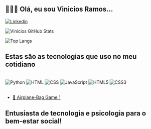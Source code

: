 ## 🚶🏾‍➡️ Olá, eu sou Vinicios Ramos...

[![Linkedin](https://img.shields.io/badge/LinkedIn-0077B5?style=for-the-badge&logo=linkedin&logoColor=white)](https://www.linkedin.com/in/viniciosramos)

![Vinicios GitHub Stats](https://github-readme-stats.vercel.app/api?username=ViniStarWars&show_icons=true&theme=gradient)

![Top Langs](https://github-readme-stats.vercel.app/api/top-langs/?username=ViniStarWars&layout=compact&theme=gradient)

## Estas são as tecnologias que uso no meu cotidiano

<div style="display:inline_block"><br/>
  <img align="center" alt="Python" src="https://img.shields.io/badge/Python-3776AB?style=for-the-badge&logo=python&logoColor=white"/>
  <img align="center" alt="HTML" src="https://img.shields.io/badge/HTML-239120?style=for-the-badge&logo=html5&logoColor=white"/>
  <img align="center" alt="CSS" src="https://img.shields.io/badge/CSS-239120?style=for-the-badge&logo=css3&logoColor=white"/>
  <img align="center" alt="JavaScript" src="https://img.shields.io/badge/JavaScript-F7DF1E?style=for-the-badge&logo=javascript&logoColor=black"/>
  <img align="center" alt="HTML5" src="https://img.shields.io/badge/HTML5-E34F26?style=for-the-badge&logo=html5&logoColor=white"/>
  <img align="center" alt="CSS3" src="https://img.shields.io/badge/CSS3-1572B6?style=for-the-badge&logo=css3&logoColor=white"/>
</div><br/>

- [📌 Airplane-Bag Game 1](https://github.com/SeuUsuario/Projeto1)

## Entusiasta de tecnologia e psicologia para o bem-estar social!
